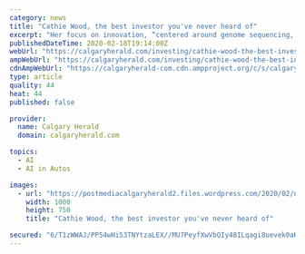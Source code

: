 ```yaml
---
category: news
title: "Cathie Wood, the best investor you've never heard of"
excerpt: "Her focus on innovation, “centered around genome sequencing, robotics, artificial intelligence, energy storage and blockchain technology ... The company also has 14 billion miles of real-world driving data. Its closest competitor, Waymo, has data on 20 million miles. The investors who have been Tesla naysayers have gotten far more attention ..."
publishedDateTime: 2020-02-18T19:14:00Z
webUrl: "https://calgaryherald.com/investing/cathie-wood-the-best-investor-youve-never-heard-of/wcm/3f441dd0-1c2c-445c-bec6-b29021ba4e5f"
ampWebUrl: "https://calgaryherald.com/investing/cathie-wood-the-best-investor-youve-never-heard-of/wcm/3f441dd0-1c2c-445c-bec6-b29021ba4e5f/amp"
cdnAmpWebUrl: "https://calgaryherald-com.cdn.ampproject.org/c/s/calgaryherald.com/investing/cathie-wood-the-best-investor-youve-never-heard-of/wcm/3f441dd0-1c2c-445c-bec6-b29021ba4e5f/amp"
type: article
quality: 44
heat: 44
published: false

provider:
  name: Calgary Herald
  domain: calgaryherald.com

topics:
  - AI
  - AI in Autos

images:
  - url: "https://postmediacalgaryherald2.files.wordpress.com/2020/02/nyse.jpg"
    width: 1000
    height: 750
    title: "Cathie Wood, the best investor you've never heard of"

secured: "6/T1zWWAJ/PP54wHi53TNYtzaLEX//MU7PeyfXwVbQIy48ILqagi8uevek0aKLXKNTpEZKGeu694E64QF4+PpDkKel9BrJidAtWGTrF9UKyYGrYffrI61Eg2izejmEQWVx5waVMnRPbAUKBkJDBMMbGdeytIINs2vUZDgnqS3L8Cig4jMU88oqwscwL8ZyX+J4o0swUn3rA8BKV+o1r/fn0S0UMW43jiVgdQbYrtPxEbkxPZrvA70pdMGOZGcTaumpzmOkqNSrGgTxWPvpiBisNPNGX1IplXG9TqZpDNe+JIDZ/B+vHgRB/WGEqtOVHe;PLfwmlyKDK10WRP1tOvRJQ=="
---
```



